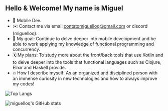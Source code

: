 ## Hello & Welcome! My name is Miguel

- 📱 Mobile Dev.
- ✉️ Contact me via email contatomiguelloq@gmail.com or discord (miguelloq).
- 🎯 My goal: Continue to delve deeper into mobile development and be able to work applying my knowledge of functional programming and concurrency.
- 🗓️ My plans: To study more about the front/back tools that use Kotlin and to delve deeper into the tools that functional languages ​​such as Clojure, Elixir and Haskell provide.
- 🔥 How I describe myself: As an organized and disciplined person with an immense curiosity in  new technologies and how to always improve my codes!

![Top Langs](https://github-readme-stats.vercel.app/api/top-langs/?username=miguelloq&layout=compact&theme=dark)

![miguelloq's GitHub stats](https://github-readme-stats.vercel.app/api?username=miguelloq&show_icons=true&theme=dark)
                    

